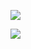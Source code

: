 ![](https://www.nta.go.jp/tmp/34963af5-6368-4951-a5f9-fbb615f892dd/images/e03860807f80062beb08b46c7e028b29ae3ab0482496b0da45f1f296a68a6539.jpg)

![](https://www.nta.go.jp/tmp/34963af5-6368-4951-a5f9-fbb615f892dd/images/2e6cca6edbe0f8df9c45563b0cd1a4603f500a91ba477c00a64479303145c7d8.jpg)